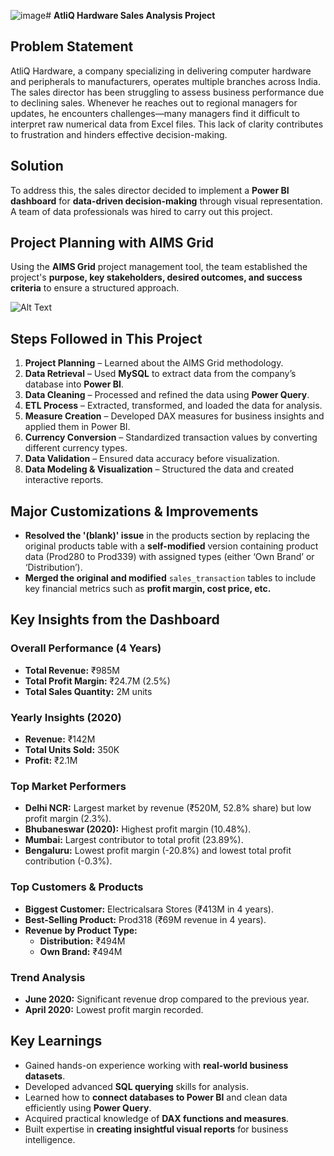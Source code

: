 ![image](https://github.com/user-attachments/assets/8c2449d1-cd4e-44a4-b0c2-dea9e963a944)# **AtliQ Hardware Sales Analysis Project**

## **Problem Statement**  
AtliQ Hardware, a company specializing in delivering computer hardware and peripherals to manufacturers, operates multiple branches across India. The sales director has been struggling to assess business performance due to declining sales. Whenever he reaches out to regional managers for updates, he encounters challenges—many managers find it difficult to interpret raw numerical data from Excel files. This lack of clarity contributes to frustration and hinders effective decision-making.  

## **Solution**  
To address this, the sales director decided to implement a **Power BI dashboard** for **data-driven decision-making** through visual representation. A team of data professionals was hired to carry out this project.  

## **Project Planning with AIMS Grid**  
Using the **AIMS Grid** project management tool, the team established the project's **purpose, key stakeholders, desired outcomes, and success criteria** to ensure a structured approach.  

![Alt Text](![image](https://github.com/user-attachments/assets/1308285b-f447-4794-afe9-663b5145c5aa)
)


## **Steps Followed in This Project**  
1. **Project Planning** – Learned about the AIMS Grid methodology.  
2. **Data Retrieval** – Used **MySQL** to extract data from the company’s database into **Power BI**.  
3. **Data Cleaning** – Processed and refined the data using **Power Query**.  
4. **ETL Process** – Extracted, transformed, and loaded the data for analysis.  
5. **Measure Creation** – Developed DAX measures for business insights and applied them in Power BI.  
6. **Currency Conversion** – Standardized transaction values by converting different currency types.  
7. **Data Validation** – Ensured data accuracy before visualization.  
8. **Data Modeling & Visualization** – Structured the data and created interactive reports.  

## **Major Customizations & Improvements**  
- **Resolved the '(blank)' issue** in the products section by replacing the original products table with a **self-modified** version containing product data (Prod280 to Prod339) with assigned types (either ‘Own Brand’ or ‘Distribution’).  
- **Merged the original and modified** `sales_transaction` tables to include key financial metrics such as **profit margin, cost price, etc.**  

## **Key Insights from the Dashboard**  

### **Overall Performance (4 Years)**  
- **Total Revenue:** ₹985M  
- **Total Profit Margin:** ₹24.7M (2.5%)  
- **Total Sales Quantity:** 2M units  

### **Yearly Insights (2020)**  
- **Revenue:** ₹142M  
- **Total Units Sold:** 350K  
- **Profit:** ₹2.1M  

### **Top Market Performers**  
- **Delhi NCR:** Largest market by revenue (₹520M, 52.8% share) but low profit margin (2.3%).  
- **Bhubaneswar (2020):** Highest profit margin (10.48%).  
- **Mumbai:** Largest contributor to total profit (23.89%).  
- **Bengaluru:** Lowest profit margin (-20.8%) and lowest total profit contribution (-0.3%).  

### **Top Customers & Products**  
- **Biggest Customer:** Electricalsara Stores (₹413M in 4 years).  
- **Best-Selling Product:** Prod318 (₹69M revenue in 4 years).  
- **Revenue by Product Type:**   
  - **Distribution:** ₹494M  
  - **Own Brand:** ₹494M  

### **Trend Analysis**  
- **June 2020:** Significant revenue drop compared to the previous year.  
- **April 2020:** Lowest profit margin recorded.  

## **Key Learnings**  
- Gained hands-on experience working with **real-world business datasets**.  
- Developed advanced **SQL querying** skills for analysis.  
- Learned how to **connect databases to Power BI** and clean data efficiently using **Power Query**.  
- Acquired practical knowledge of **DAX functions and measures**.  
- Built expertise in **creating insightful visual reports** for business intelligence.  
